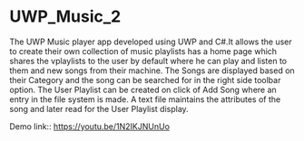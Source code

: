 # UWP_Music_2
The UWP Music player app developed using UWP and C#.It allows the user to create their own collection of music playlists has a home page which shares the vplaylists to the user by default where he can play and listen to them and new songs from their machine.
The Songs are displayed based on their Category and the song can be searched for in the right side toolbar option.
The User Playlist can be created on click of Add Song where an entry in the file system is made. A text file maintains the attributes of the song and later read for the 
User Playlist display.

Demo link::
https://youtu.be/1N2IKJNUnUo
